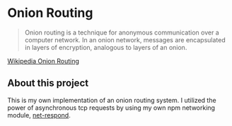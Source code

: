 # Onion Routing
>Onion routing is a technique for anonymous communication over a computer network. In an onion network, messages are encapsulated in layers of encryption, analogous to layers of an onion. 

[Wikipedia Onion Routing](https://en.wikipedia.org/wiki/Onion_routing)

## About this project 
This is my own implementation of an onion routing system. I utilized the power of asynchronous tcp requests by using my own npm networking module, [net-respond](https://github.com/AdamCollins/net-respond).
